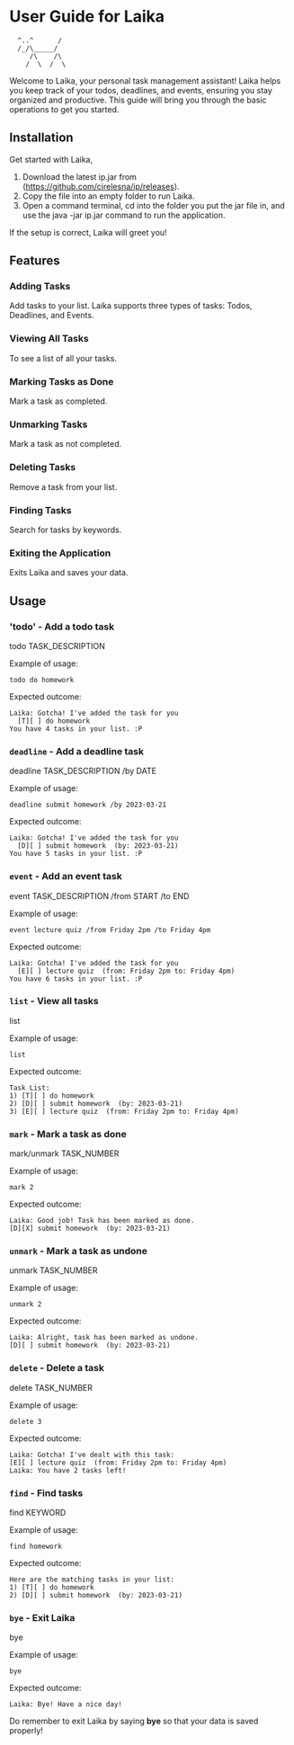 # User Guide for Laika

```
  ^..^      /
  /_/\_____/
     /\    /\
    /  \  /  \
```

Welcome to Laika, your personal task management assistant! 
Laika helps you keep track of your todos, deadlines, and events,
ensuring you stay organized and productive. This guide will bring
you through the basic operations to get you started.

## Installation

Get started with Laika,

1. Download the latest ip.jar from (https://github.com/cirelesna/ip/releases).
2. Copy the file into an empty folder to run Laika.
3. Open a command terminal, cd into the folder you put the jar file in, and use the java -jar ip.jar command to run the application.

If the setup is correct, Laika will greet you!

## Features 

### Adding Tasks

Add tasks to your list. Laika supports three types of tasks: Todos, Deadlines, and Events.

### Viewing All Tasks

To see a list of all your tasks.

### Marking Tasks as Done

Mark a task as completed.

### Unmarking Tasks

Mark a task as not completed.

### Deleting Tasks

Remove a task from your list.

### Finding Tasks

Search for tasks by keywords.

### Exiting the Application

Exits Laika and saves your data.

## Usage

### 'todo' - Add a todo task

todo TASK_DESCRIPTION

Example of usage: 

`todo do homework`

Expected outcome:

```
Laika: Gotcha! I've added the task for you
  [T][ ] do homework
You have 4 tasks in your list. :P
```

### `deadline` - Add a deadline task

deadline TASK_DESCRIPTION /by DATE

Example of usage: 

`deadline submit homework /by 2023-03-21`

Expected outcome:


```
Laika: Gotcha! I've added the task for you
  [D][ ] submit homework  (by: 2023-03-21)
You have 5 tasks in your list. :P
```

### `event` - Add an event task

event TASK_DESCRIPTION /from START /to END

Example of usage: 

`event lecture quiz /from Friday 2pm /to Friday 4pm`

Expected outcome:


```
Laika: Gotcha! I've added the task for you
  [E][ ] lecture quiz  (from: Friday 2pm to: Friday 4pm)
You have 6 tasks in your list. :P
```

### `list` - View all tasks

list

Example of usage:

`list`

Expected outcome:

```
Task List:
1) [T][ ] do homework
2) [D][ ] submit homework  (by: 2023-03-21)
3) [E][ ] lecture quiz  (from: Friday 2pm to: Friday 4pm)
```

### `mark` - Mark a task as done

mark/unmark TASK_NUMBER

Example of usage:

`mark 2`

Expected outcome:

```
Laika: Good job! Task has been marked as done.
[D][X] submit homework  (by: 2023-03-21)
```

### `unmark` - Mark a task as undone

unmark TASK_NUMBER

Example of usage:

`unmark 2`

Expected outcome:


```
Laika: Alright, task has been marked as undone.
[D][ ] submit homework  (by: 2023-03-21)
```

### `delete` - Delete a task

delete TASK_NUMBER

Example of usage:

`delete 3`

Expected outcome:

```
Laika: Gotcha! I've dealt with this task:
[E][ ] lecture quiz  (from: Friday 2pm to: Friday 4pm)
Laika: You have 2 tasks left!
```

### `find` - Find tasks

find KEYWORD

Example of usage:

`find homework`

Expected outcome:

```
Here are the matching tasks in your list:
1) [T][ ] do homework
2) [D][ ] submit homework  (by: 2023-03-21)
```

### `bye` - Exit Laika

bye

Example of usage:

`bye`

Expected outcome:

```
Laika: Bye! Have a nice day!
```

Do remember to exit Laika by saying **bye** so that your data is saved
properly!